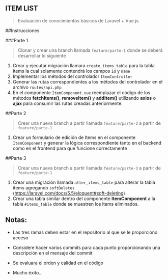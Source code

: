## ITEM LIST
>Evaluación de conocimientos básicos de Laravel + Vue.js.

##Instrucciones

###Parte 1
>Clonar y crear una branch llamada `feature/parte-1` donde se deberá desarrollar lo siguiente
1. Crear y ejecutar migración llamara `create_items_table` para la tabla items la cual solamente contendrá los campos `id` y `name`
2. Implementar los métodos del controlador `ItemController` 
3. Generar las rutas correspondientes a los métodos del controlador en el archivo `routes/api.php`
4. En el componente `ItemComponent.vue` reemplazar el código de los métodos **fetchItems()**, **removeItem()** y **addItem()** utilizando **axios** o **ajax** para consumir las rutas creadas anteriormente.

##Parte 2
>Crear una nueva branch a partir llamada `feature/parte-2` a partir de `feature/parte-1`
1. Crear un formulario de edición de Items en el componente `ItemComponent` y generar la lógica correspondiente tanto en el backend como en el frontend para que funcione correctamente

##Parte 3
>Crear una nueva branch a partir llamada `feature/parte-3` a partir de `feature/parte-1`
1. Crear una migración llamada `alter_items_table` para alterar la tabla items agregando `softDeletes` (https://laravel.com/docs/5.5/eloquent#soft-deleting)
2. Crear una tabla similar dentro del componente **ItemComponent** a la tabla `#items_table` donde se muestren los items eliminados.

## Notas:

- Las tres ramas deben estar en el repositorio al que se le proporciono acceso
- Considere hacer varios commits para cada punto proporcionando una descripción en el mensaje del commit
- Se evaluara el orden y calidad en el código



- Mucho éxito...
